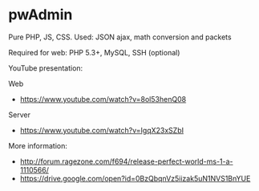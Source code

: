 # pwAdmin
Pure PHP, JS, CSS. Used: JSON ajax, math conversion and packets

Required for web:
  PHP 5.3+, MySQL, SSH (optional)



YouTube presentation: 

Web
 * https://www.youtube.com/watch?v=8ol53henQ08
 
Server
 * https://www.youtube.com/watch?v=IgqX23xSZbI 
 
 
 
More information: 
 * http://forum.ragezone.com/f694/release-perfect-world-ms-1-a-1110566/
 * https://drive.google.com/open?id=0BzQbqnVz5iizak5uN1NVS1BnYUE
 
